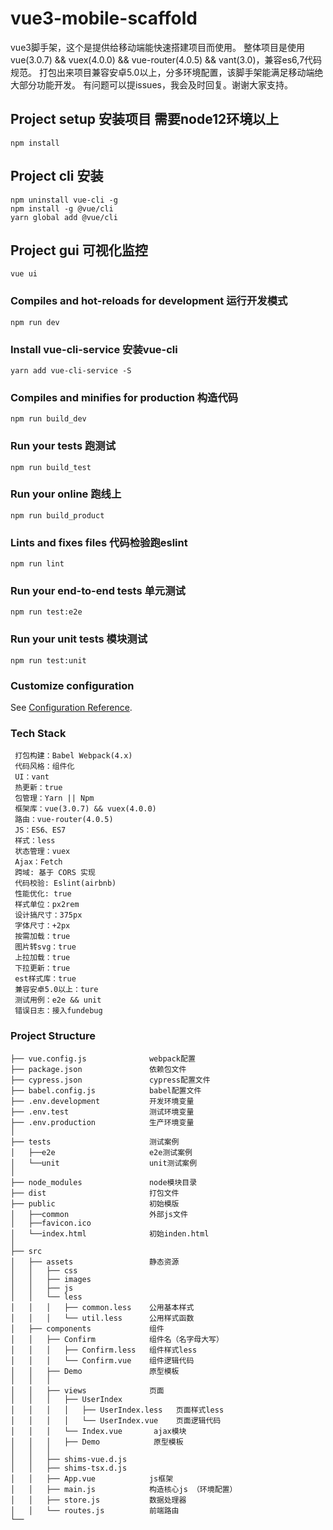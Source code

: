 # vue3-mobile-scaffold
vue3脚手架，这个是提供给移动端能快速搭建项目而使用。
整体项目是使用vue(3.0.7) && vuex(4.0.0) && vue-router(4.0.5) && vant(3.0)，兼容es6,7代码规范。
打包出来项目兼容安卓5.0以上，分多环境配置，该脚手架能满足移动端绝大部分功能开发。
有问题可以提issues，我会及时回复。谢谢大家支持。


## Project setup 安装项目 需要node12环境以上
```
npm install
```

## Project cli 安装
```
npm uninstall vue-cli -g
npm install -g @vue/cli  
yarn global add @vue/cli
```

## Project gui 可视化监控
```
vue ui
```

### Compiles and hot-reloads for development 运行开发模式
```
npm run dev
```

### Install vue-cli-service 安装vue-cli
```
yarn add vue-cli-service -S
```

### Compiles and minifies for production 构造代码
```
npm run build_dev
```

### Run your tests 跑测试
```
npm run build_test
```

### Run your online 跑线上
```
npm run build_product
```

### Lints and fixes files 代码检验跑eslint
```
npm run lint
```

### Run your end-to-end tests 单元测试
```
npm run test:e2e
```

### Run your unit tests 模块测试
```
npm run test:unit
```

### Customize configuration
See [Configuration Reference](https://cli.vuejs.org/config/).


### Tech Stack
```
 打包构建：Babel Webpack(4.x)
 代码风格：组件化
 UI：vant
 热更新：true
 包管理：Yarn || Npm
 框架库：vue(3.0.7) && vuex(4.0.0) 
 路由：vue-router(4.0.5)
 JS：ES6、ES7
 样式：less
 状态管理：vuex
 Ajax：Fetch
 跨域: 基于 CORS 实现
 代码校验: Eslint(airbnb)
 性能优化: true
 样式单位：px2rem
 设计搞尺寸：375px
 字体尺寸：+2px
 按需加载：true
 图片转svg：true
 上拉加载：true
 下拉更新：true
 est样式库：true
 兼容安卓5.0以上：ture
 测试用例：e2e && unit
 错误日志：接入fundebug
``` 
 
### Project Structure
```
├── vue.config.js              webpack配置
├── package.json               依赖包文件
├── cypress.json               cypress配置文件
├── babel.config.js            babel配置文件
├── .env.development           开发环境变量
├── .env.test                  测试环境变量
├── .env.production            生产环境变量
│
├── tests                      测试案例
│   ├──e2e                     e2e测试案例
│   └──unit                    unit测试案例
│
├── node_modules               node模块目录
├── dist                       打包文件
├── public                     初始模版
│   ├──common                  外部js文件
│   ├──favicon.ico
│   └──index.html              初始inden.html
│
├── src
│   ├── assets                 静态资源
│   │   ├── css              
│   │   ├── images  
│   │   ├── js   
│   │   └── less        
│   │   │   ├── common.less    公用基本样式
│   │   │   └── util.less      公用样式函数
│   ├── components             组件
│   │   ├── Confirm            组件名（名字母大写）
│   │   │   ├── Confirm.less   组件样式less
│   │   │   └── Confirm.vue    组件逻辑代码
│   │   ├── Demo               原型模板
│   │   │   
│   │   ├── views              页面
│   │   │   ├── UserIndex      
│   │   │   │   ├── UserIndex.less   页面样式less
│   │   │   │   └── UserIndex.vue    页面逻辑代码
│   │   │   └── Index.vue       ajax模块
│   │   │   ├── Demo            原型模板
│   │   │   
│   │   ├── shims-vue.d.js     
│   │   ├── shims-tsx.d.js     
│   │   ├── App.vue            js框架
│   │   ├── main.js            构造核心js （环境配置）
│   │   ├── store.js           数据处理器
│   │   └── routes.js          前端路由
└── 
```
